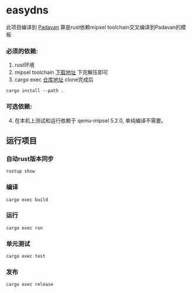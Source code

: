 # easydns
此项目编译到 [Padavan](https://github.com/hanwckf/rt-n56u)
算是rust依赖mipsel toolchain交叉编译到Padavan的模板

### 必须的依赖:
1. rust环境
2. mipsel toolchain [下载地址](https://github.com/hanwckf/padavan-toolchain/releases/download/v1.1/mipsel-linux-uclibc.tar.xz) 下完解压即可
3. cargo exec [仓库地址](https://github.com/dunmengjun/cargo-exec) clone完成后
```shell
cargo install --path .
```
### 可选依赖:
4. 在本机上测试和运行依赖于 qemu-mipsel 5.2.0, 单纯编译不需要。

## 运行项目

### 自动rust版本同步
```shell
rustup show
```

### 编译
```shell
cargo exec build
```

### 运行
```shell
cargo exec run
```
### 单元测试
```shell
cargo exec test
```
### 发布
```shell
cargo exec release
```